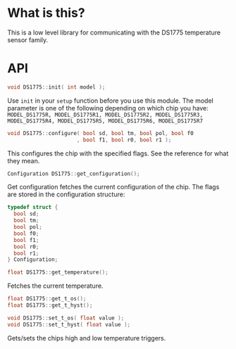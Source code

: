 
# What is this?
This is a low level library for communicating with the DS1775 temperature sensor family.

# API

```C++
void DS1775::init( int model );
```
Use `init` in your `setup` function before you use this module. The model parameter is one of the following depending on which chip you have:
`MODEL_DS1775R, MODEL_DS1775R1, MODEL_DS1775R2, MODEL_DS1775R3, MODEL_DS1775R4, MODEL_DS1775R5, MODEL_DS1775R6, MODEL_DS1775R7`


```C++
void DS1775::configure( bool sd, bool tm, bool pol, bool f0
                      , bool f1, bool r0, bool r1 );
```
This configures the chip with the specified flags. See the reference for what they mean.

```C++
Configuration DS1775::get_configuration();
```
Get configuration fetches the current configuration of the chip. The flags are stored in the configuration structure:
```C++
typedef struct {
  bool sd;
  bool tm; 
  bool pol;
  bool f0;
  bool f1;
  bool r0;
  bool r1;
} Configuration;
```

```C++
float DS1775::get_temperature();
```
Fetches the current temperature.

```C++
float DS1775::get_t_os();
float DS1775::get_t_hyst();

void DS1775::set_t_os( float value );
void DS1775::set_t_hyst( float value );
```
Gets/sets the chips high and low temperature triggers.
